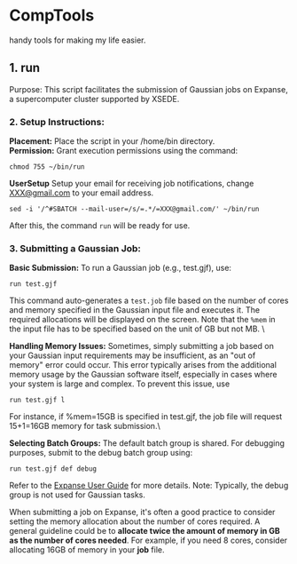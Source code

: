 # CompTools

handy tools for making my life easier.

## 1. run 
Purpose: This script facilitates the submission of Gaussian jobs on Expanse, a supercomputer cluster supported by XSEDE.

### 2. Setup Instructions:
**Placement:** Place the script in your /home/bin directory. \
**Permission:** Grant execution permissions using the command:
```
chmod 755 ~/bin/run
```

**UserSetup** Setup your email for receiving job notifications, change XXX@gmail.com to your email address.
```
sed -i '/^#SBATCH --mail-user=/s/=.*/=XXX@gmail.com/' ~/bin/run
```

After this, the command `run` will be ready for use.

### 3. Submitting a Gaussian Job:
**Basic Submission:** To run a Gaussian job (e.g., test.gjf), use:
```
run test.gjf
```
This command auto-generates a `test.job` file based on the number of cores and memory specified in the Gaussian input file and executes it. The required allocations will be displayed on the screen. Note that the `%mem` in the input file has to be specified based on the unit of GB but not MB. \

**Handling Memory Issues:**
Sometimes, simply submitting a job based on your Gaussian input requirements may be insufficient, as an "out of memory" error could occur. This error typically arises from the additional memory usage by the Gaussian software itself, especially in cases where your system is large and complex. To prevent this issue, use
```
run test.gjf l
```
For instance, if %mem=15GB is specified in test.gjf, the job file will request 15+1=16GB memory for task submission.\

**Selecting Batch Groups:**
The default batch group is shared.
For debugging purposes, submit to the debug batch group using:
```
run test.gjf def debug
```
Refer to the [Expanse User Guide](https://www.sdsc.edu/support/user_guides/expanse.html) for more details. Note: Typically, the debug group is not used for Gaussian tasks.

When submitting a job on Expanse, it's often a good practice to consider setting the memory allocation about the number of cores required. A general guideline could be to **allocate twice the amount of memory in GB as the number of cores needed**. For example, if you need 8 cores, consider allocating 16GB of memory in your **job** file. 

